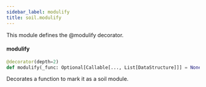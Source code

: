 ```yaml
---
sidebar_label: modulify
title: soil.modulify
---
```


This module defines the @modulify decorator.

#### modulify

```python
@decorator(depth=2)
def modulify(_func: Optional[Callable[..., List[DataStructure]]] = None, *, output_types: Optional[Callable] = None, centralize: bool = False, distribute: bool = False, federating: bool = False, num_outputs: int = 1, _from_db: bool = False) -> Callable
```

Decorates a function to mark it as a soil module.

